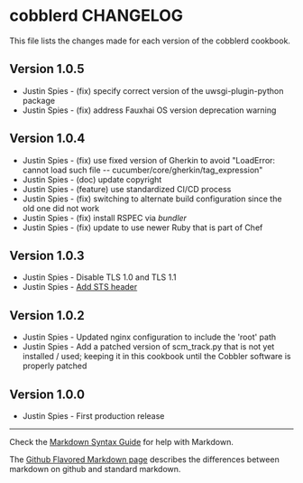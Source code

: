 # cobblerd CHANGELOG
This file lists the changes made for each version of the cobblerd cookbook.

## Version 1.0.5
- Justin Spies - (fix) specify correct version of the uwsgi-plugin-python package
- Justin Spies - (fix) address Fauxhai OS version deprecation warning

## Version 1.0.4
- Justin Spies - (fix) use fixed version of Gherkin to avoid "LoadError: cannot load such file -- cucumber/core/gherkin/tag_expression"
- Justin Spies - (doc) update copyright
- Justin Spies - (feature) use standardized CI/CD process
- Justin Spies - (fix) switching to alternate build configuration since the old one did not work
- Justin Spies - (fix) install RSPEC via *bundler*
- Justin Spies - (fix) update to use newer Ruby that is part of Chef

## Version 1.0.3
- Justin Spies - Disable TLS 1.0 and TLS 1.1
- Justin Spies - [Add STS header](https://www.nginx.com/blog/http-strict-transport-security-hsts-and-nginx/)

## Version 1.0.2
- Justin Spies - Updated nginx configuration to include the 'root' path
- Justin Spies - Add a patched version of scm_track.py that is not yet installed / used; keeping it in this cookbook until the Cobbler software is properly patched

## Version 1.0.0
- Justin Spies - First production release

- - -
Check the [Markdown Syntax Guide](http://daringfireball.net/projects/markdown/syntax) for help with Markdown.

The [Github Flavored Markdown page](http://github.github.com/github-flavored-markdown/) describes the differences between markdown on github and standard markdown.
